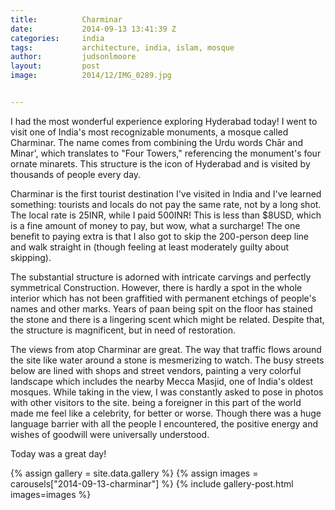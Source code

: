 ```yaml
---
title:			Charminar
date:			2014-09-13 13:41:39 Z
categories:		india
tags:			architecture, india, islam, mosque
author:			judsonlmoore
layout:			post
image:			2014/12/IMG_0289.jpg


---
```


I had the most wonderful experience exploring Hyderabad today! I went to visit one of India's most recognizable monuments, a mosque called Charminar. The name comes from combining the Urdu words Chār and Minar', which translates to "Four Towers," referencing the monument's four ornate minarets. This structure is the icon of Hyderabad and is visited by thousands of people every day.

Charminar is the first tourist destination I've visited in India and I've learned something: tourists and locals do not pay the same rate, not by a long shot. The local rate is 25INR, while I paid 500INR! This is less than \$8USD, which is a fine amount of money to pay, but wow, what a surcharge! The one benefit to paying extra is that I also got to skip the 200-person deep line and walk straight in (though feeling at least moderately guilty about skipping).

The substantial structure is adorned with intricate carvings and perfectly symmetrical Construction. However, there is hardly a spot in the whole interior which has not been graffitied with permanent etchings of people's names and other marks. Years of paan being spit on the floor has stained the stone and there is a lingering scent which might be related. Despite that, the structure is magnificent, but in need of restoration.

The views from atop Charminar are great. The way that traffic flows around the site like water around a stone is mesmerizing to watch. The busy streets below are lined with shops and street vendors, painting a very colorful landscape which includes the nearby Mecca Masjid, one of India's oldest mosques. While taking in the view, I was constantly asked to pose in photos with other visitors to the site. being a foreigner in this part of the world made me feel like a celebrity, for better or worse. Though there was a huge language barrier with all the people I encountered, the positive energy and wishes of goodwill were universally understood.

Today was a great day!

{% assign gallery = site.data.gallery %}
{% assign images = carousels["2014-09-13-charminar"] %}
{% include gallery-post.html images=images %}
